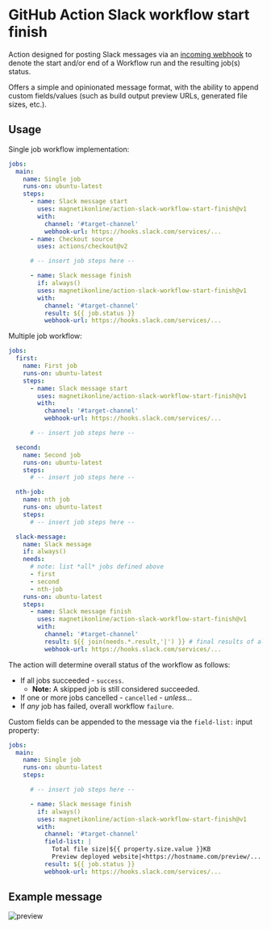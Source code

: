 # GitHub Action Slack workflow start finish

Action designed for posting Slack messages via an [incoming webhook](https://api.slack.com/messaging/webhooks) to denote the start and/or end of a Workflow run and the resulting job(s) status.

Offers a simple and opinionated message format, with the ability to append custom fields/values (such as build output preview URLs, generated file sizes, etc.).

## Usage

Single job workflow implementation:

```yaml
jobs:
  main:
    name: Single job
    runs-on: ubuntu-latest
    steps:
      - name: Slack message start
        uses: magnetikonline/action-slack-workflow-start-finish@v1
        with:
          channel: '#target-channel'
          webhook-url: https://hooks.slack.com/services/...
      - name: Checkout source
        uses: actions/checkout@v2

      # -- insert job steps here --

      - name: Slack message finish
        if: always()
        uses: magnetikonline/action-slack-workflow-start-finish@v1
        with:
          channel: '#target-channel'
          result: ${{ job.status }}
          webhook-url: https://hooks.slack.com/services/...
```

Multiple job workflow:

```yaml
jobs:
  first:
    name: First job
    runs-on: ubuntu-latest
    steps:
      - name: Slack message start
        uses: magnetikonline/action-slack-workflow-start-finish@v1
        with:
          channel: '#target-channel'
          webhook-url: https://hooks.slack.com/services/...

      # -- insert job steps here --

  second:
    name: Second job
    runs-on: ubuntu-latest
    steps:
      # -- insert job steps here --

  nth-job:
    name: nth job
    runs-on: ubuntu-latest
    steps:
      # -- insert job steps here --

  slack-message:
    name: Slack message
    if: always()
    needs:
      # note: list *all* jobs defined above
      - first
      - second
      - nth-job
    runs-on: ubuntu-latest
    steps:
      - name: Slack message finish
        uses: magnetikonline/action-slack-workflow-start-finish@v1
        with:
          channel: '#target-channel'
          result: ${{ join(needs.*.result,'|') }} # final results of all jobs
          webhook-url: https://hooks.slack.com/services/...
```

The action will determine overall status of the workflow as follows:

- If all jobs succeeded - `success`.
	- **Note:** A skipped job is still considered succeeded.
- If one or more jobs cancelled - `cancelled` - _unless..._
- If _any_ job has failed, overall workflow `failure`.

Custom fields can be appended to the message via the `field-list:` input property:

```yaml
jobs:
  main:
    name: Single job
    runs-on: ubuntu-latest
    steps:

      # -- insert job steps here --

      - name: Slack message finish
        if: always()
        uses: magnetikonline/action-slack-workflow-start-finish@v1
        with:
          channel: '#target-channel'
          field-list: |
            Total file size|${{ property.size.value }}KB
            Preview deployed website|<https://hostname.com/preview/...|Click here>
          result: ${{ job.status }}
          webhook-url: https://hooks.slack.com/services/...
```

## Example message

![preview](https://user-images.githubusercontent.com/1818757/133388692-fc2383a0-aa03-45d1-aca0-cea0a191d730.png)
